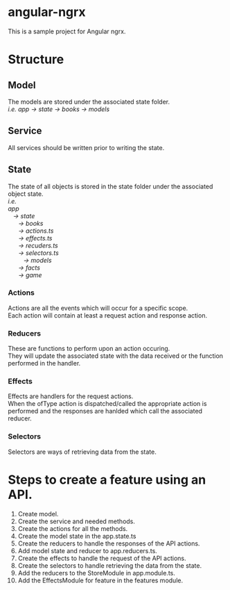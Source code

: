 # angular-ngrx
This is a sample project for Angular ngrx.

# Structure
## Model
The models are stored under the associated state folder. <br>
_i.e. app -> state -> books -> models_

## Service
All services should be written prior to writing the state.

## State
The state of all objects is stored in the state folder under the associated object state.<br>
_i.e. <br>
app <br>
&nbsp;&nbsp;&nbsp;-> state <br>
&nbsp;&nbsp;&nbsp;&nbsp;&nbsp;&nbsp;-> books <br>
&nbsp;&nbsp;&nbsp;&nbsp;&nbsp;&nbsp;-> actions.ts <br>
&nbsp;&nbsp;&nbsp;&nbsp;&nbsp;&nbsp;-> effects.ts <br>
&nbsp;&nbsp;&nbsp;&nbsp;&nbsp;&nbsp;-> recuders.ts <br>
&nbsp;&nbsp;&nbsp;&nbsp;&nbsp;&nbsp;-> selectors.ts <br>
&nbsp;&nbsp;&nbsp;&nbsp;&nbsp;&nbsp;&nbsp;&nbsp;&nbsp;-> models <br>
&nbsp;&nbsp;&nbsp;&nbsp;&nbsp;&nbsp;-> facts <br>
&nbsp;&nbsp;&nbsp;&nbsp;&nbsp;&nbsp;-> game <br>_

### Actions
Actions are all the events which will occur for a specific scope.<br>
Each action will contain at least a request action and response action.

### Reducers
These are functions to perform upon an action occuring.<br>
They will update the associated state with the data received or the function performed in the handler.

### Effects
Effects are handlers for the request actions.<br>
When the ofType action is dispatched/called the appropriate action is performed and the responses are hanlded which call the associated reducer.

### Selectors
Selectors are ways of retrieving data from the state.

# Steps to create a feature using an API.
1. Create model.
1. Create the service and needed methods.
1. Create the actions for all the methods.
1. Create the model state in the app.state.ts
3. Create the reducers to handle the responses of the API actions.
4. Add model state and reducer to app.reducers.ts.
5. Create the effects to handle the request of the API actions.
6. Create the selectors to handle retrieving the data from the state.
7. Add the reducers to the StoreModule in app.module.ts.
8. Add the EffectsModule for feature in the features module.

